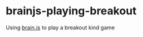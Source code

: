 # brainjs-playing-breakout

Using [brain.js](https://github.com/BrainJS/brain.js) to play a breakout kind game
